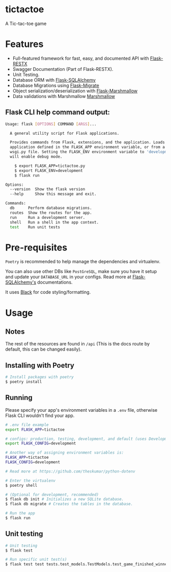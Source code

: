 # tictactoe

A Tic-tac-toe game

# Features

* Full-featured framework for fast, easy, and documented API with [Flask-RESTX](https://flask-restx.readthedocs.io/en/latest/)
* Swagger Documentation (Part of Flask-RESTX).
* Unit Testing.
* Database ORM with [Flask-SQLAlchemy](https://flask-sqlalchemy.palletsprojects.com/en/2.x/)
* Database Migrations using [Flask-Migrate](https://github.com/miguelgrinberg/flask-migrate)
* Object serialization/deserialization with [Flask-Marshmallow](https://flask-marshmallow.readthedocs.io/en/latest/)
* Data validations with Marshmallow [Marshmallow](https://marshmallow.readthedocs.io/en/stable/quickstart.html#validation)

## Flask CLI help command output:
```sh
Usage: flask [OPTIONS] COMMAND [ARGS]...

  A general utility script for Flask applications.

  Provides commands from Flask, extensions, and the application. Loads the
  application defined in the FLASK_APP environment variable, or from a
  wsgi.py file. Setting the FLASK_ENV environment variable to 'development'
  will enable debug mode.

    $ export FLASK_APP=tictactoe.py
    $ export FLASK_ENV=development
    $ flask run

Options:
  --version  Show the flask version
  --help     Show this message and exit.

Commands:
  db      Perform database migrations.
  routes  Show the routes for the app.
  run     Run a development server.
  shell   Run a shell in the app context.
  test    Run unit tests
```

# Pre-requisites

`Poetry` is recommended to help manage the dependencies and virtualenv.

You can also use other DBs like `PostGreSQL`, make sure you have it setup and update your `DATABASE_URL` in your configs.
Read more at [Flask-SQLAlchemy's](https://flask-sqlalchemy.palletsprojects.com/en/2.x/) documentations.

It uses [Black](https://github.com/psf/black) for code styling/formatting.

# Usage

## Notes

The rest of the resources are found in `/api` (This is the docs route by default, this can be changed easily).

## Installing with Poetry
```sh
# Install packages with poetry
$ poetry install
```

## Running
Please specify your app's environment variables in a `.env` file, otherwise Flask CLI wouldn't find your app.

```sh
# .env file example
export FLASK_APP=tictactoe

# configs: production, testing, development, and default (uses DevelopmentConfig)
export FLASK_CONFIG=development

# Another way of assigning environment variables is:
FLASK_APP=tictactoe
FLASK_CONFIG=development

# Read more at https://github.com/theskumar/python-dotenv
```

```sh
# Enter the virtualenv
$ poetry shell

# (Optional for development, recommended)
$ flask db init # Initializes a new SQLite database.
$ flask db migrate # Creates the tables in the database.

# Run the app
$ flask run
```

## Unit testing

```sh
# Unit testing
$ flask test

# Run specific unit test(s)
$ flask test test tests.test_models.TestModels.test_game_finished_winner ...
```
